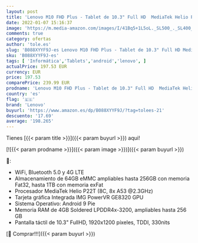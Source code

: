 ```yaml
---
layout: post
title: 'Lenovo M10 FHD Plus - Tablet de 10.3" Full HD  MediaTek Helio P22T  4 GB de RAM  64 GB ampliables hasta 256 GB  Android 9  4G LTE  WiFi y Bluetooth 5.0   Gris'
date: 2022-01-07 15:16:37
image: 'https://m.media-amazon.com/images/I/41Bq5+1L5oL._SL500_._SL400_.jpg'
comments: true
category: ofertas
author: 'tole.es'
slug: 'B088XYYF9J-es Lenovo M10 FHD Plus - Tablet de 10.3" Full HD MediaTek...'
sku: 'B088XYYF9J-es'
tags: [ 'Informática','Tablets','android','lenovo', ]
actualPrice: 197.53 EUR
currency: EUR
price: 197.53
comparePrice: 239.99 EUR
prodname: 'Lenovo M10 FHD Plus - Tablet de 10.3" Full HD  MediaTek Helio P22T  4 GB de RAM  64 GB ampliables hasta 256 GB  Android 9  4G LTE  WiFi y Bluetooth 5.0   Gris'
country: 'es'
flag: '🇪🇸'
brand: 'Lenovo'
buyurl: 'https://www.amazon.es/dp/B088XYYF9J/?tag=tolees-21'
descuento: '17.69'
average: '198.265'
---
```


Tienes [{{< param title >}}]({{< param buyurl >}}) aqui!

[![{{< param prodname >}}]({{< param image >}})]({{< param buyurl >}})

🔎:

- WiFi, Bluetooth 5.0 y 4G LTE
- Almacenamiento de 64GB eMMC ampliables hasta 256GB con memoria Fat32, hasta 1TB con memoria exFat
- Procesador MediaTek Helio P22T (8C, 8x A53 @2.3GHz)
- Tarjeta gráfica Integrada IMG PowerVR GE8320 GPU
- Sistema Operativo: Android 9 Pie
- Memoria RAM de 4GB Soldered LPDDR4x-3200, ampliables hasta 256 GB
- Pantalla táctil de 10.3" FullHD, 1920x1200 píxeles, TDDI, 330nits

[🛒 Comprar!!!]({{< param buyurl >}})
